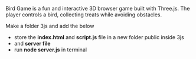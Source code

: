 Bird Game is a fun and interactive 3D browser game built with Three.js.
The player controls a bird, collecting treats while avoiding obstacles. 

Make a folder 3js and add the below
- store the **index.html** and **script.js** file in a new folder public inside 3js
- and **server file**
- run **node server.js** in terminal
